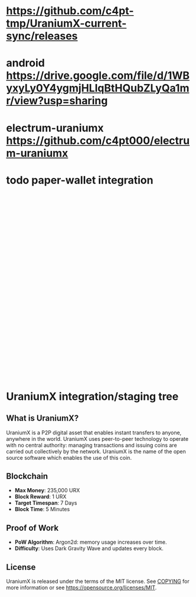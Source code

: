 

# https://github.com/c4pt-tmp/UraniumX-current-sync/releases

# android https://drive.google.com/file/d/1WByxyLy0Y4ygmjHLlqBtHQubZLyQa1mr/view?usp=sharing
# electrum-uraniumx https://github.com/c4pt000/electrum-uraniumx


# todo paper-wallet integration
<br>
<br>
<br>
<br>
<br>
<br>
<br>
<br>
<br>
<br>
<br>
<br>
<br>
<br>
<br>
<br>
<br>
<br>
<br>
<br>
<br>
<br>
<br>
<br>
<br>
<br>
<br>
<br>
<br>


UraniumX integration/staging tree
==================================

What is UraniumX?
--------------------
UraniumX is a P2P digital asset that enables instant transfers to anyone, anywhere 
in the world.  UraniumX uses peer-to-peer technology to operate with no central 
authority: managing transactions and issuing coins are carried out collectively 
by the network. UraniumX is the name of the open source software which enables 
the use of this coin.

Blockchain
----------
- **Max Money**: 235,000 URX
- **Block Reward**: 1 URX
- **Target Timespan**: 7 Days
- **Block Time**: 5 Minutes

Proof of Work
-------------
- **PoW Algorithm**: Argon2d: memory usage increases over time.
- **Difficulty**: Uses Dark Gravity Wave and updates every block.

License
-------
UraniumX is released under the terms of the MIT license. See 
[COPYING](COPYING) for more information or see https://opensource.org/licenses/MIT.
